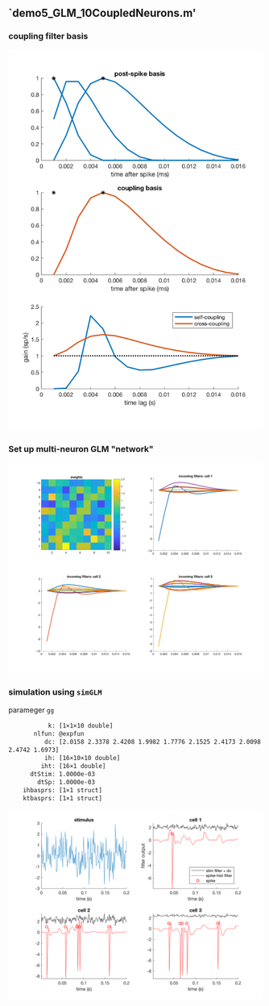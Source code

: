 ## `demo5_GLM_10CoupledNeurons.m'

### coupling filter basis
![](pic/coupling-filters-basis.png)

### Set up multi-neuron GLM "network"
![](pic/coupling-filters-net.png)

### simulation using `simGLM`
parameger `gg`
```
           k: [1×1×10 double]
       nlfun: @expfun
          dc: [2.0158 2.3378 2.4208 1.9982 1.7776 2.1525 2.4173 2.0098 2.4742 1.6973]
          ih: [16×10×10 double]
         iht: [16×1 double]
      dtStim: 1.0000e-03
        dtSp: 1.0000e-03
    ihbasprs: [1×1 struct]
    ktbasprs: [1×1 struct]
```
![](pic/simulation.png)

